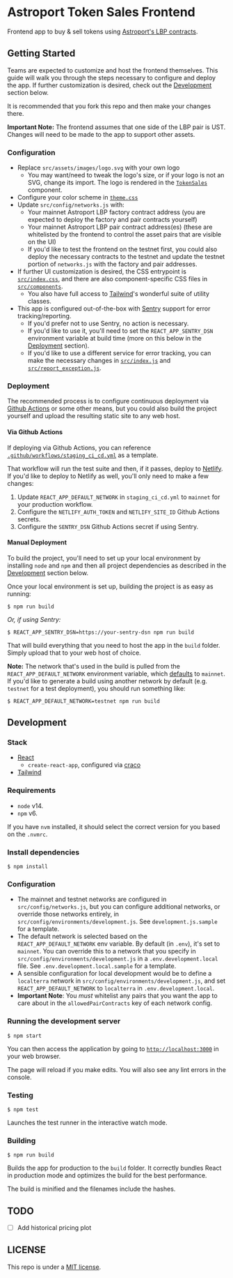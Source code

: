 # Astroport Token Sales Frontend
Frontend app to buy & sell tokens using [Astroport's LBP contracts](https://github.com/astroport-fi/astroport-lbp/).

## Getting Started
Teams are expected to customize and host the frontend themselves.
This guide will walk you through the steps necessary to configure and deploy the app.
If further customization is desired, check out the [Development](#Development) section below.

It is recommended that you fork this repo and then make your changes there. 

**Important Note:** The frontend assumes that one side of the LBP pair is UST. Changes will need to be made to the app to support other assets. 

### Configuration
- Replace `src/assets/images/logo.svg` with your own logo
  - You may want/need to tweak the logo's size, or if your logo is not an SVG, change its import. The logo is rendered in the [`TokenSales`](src/components/token_sales.js) component.
- Configure your color scheme in [`theme.css`](src/theme.css)
- Update `src/config/networks.js` with:
  - Your mainnet Astroport LBP factory contract address (you are expected to deploy the factory and pair contracts yourself)
  - Your mainnet Astroport LBP pair contract address(es) (these are whitelisted by the frontend to control the asset pairs that are visible on the UI)
  - If you'd like to test the frontend on the testnet first, you could also deploy the necessary contracts to the testnet and update the testnet portion of `networks.js` with the factory and pair addresses. 
- If further UI customization is desired, the CSS entrypoint is [`src/index.css`](src/index.css), and there are also component-specific CSS files in [`src/components`](src/components).
  - You also have full access to [Tailwind](https://tailwindcss.com/)'s wonderful suite of utility classes. 
- This app is configured out-of-the-box with [Sentry](https://sentry.io) support for error tracking/reporting.
  - If you'd prefer not to use Sentry, no action is necessary.
  - If you'd like to use it, you'll need to set the `REACT_APP_SENTRY_DSN` environment variable at build time (more on this below in the [Deployment](#deployment) section).
  - If you'd like to use a different service for error tracking, you can make the necessary changes in [`src/index.js`](src/index.js) and [`src/report_exception.js`](src/report_exception.js).

### Deployment
The recommended process is to configure continuous deployment via [Github Actions](https://github.com/features/actions) or some other means, but you could also build the project yourself and upload the resulting static site to any web host.

#### Via Github Actions
If deploying via Github Actions, you can reference [`.github/workflows/staging_ci_cd.yml`](.github/workflows/staging_ci_cd.yml) as a template.

That workflow will run the test suite and then, if it passes, deploy to [Netlify](https://www.netlify.com/). If you'd like to deploy to Netlify as well, you'll only need to make a few changes:
1. Update `REACT_APP_DEFAULT_NETWORK` in `staging_ci_cd.yml` to `mainnet` for your production workflow.
2. Configure the `NETLIFY_AUTH_TOKEN` and `NETLIFY_SITE_ID` Github Actions secrets.
3. Configure the `SENTRY_DSN` Github Actions secret if using Sentry.

#### Manual Deployment
To build the project, you'll need to set up your local environment by installing `node` and `npm` and then all project dependencies as described in the [Development](#Development) section below.

Once your local environment is set up, building the project is as easy as running:

```console
$ npm run build
```

_Or, if using Sentry:_

```console
$ REACT_APP_SENTRY_DSN=https://your-sentry-dsn npm run build
```

That will build everything that you need to host the app in the `build` folder. Simply upload that to your web host of choice.

**Note:** The network that's used in the build is pulled from the `REACT_APP_DEFAULT_NETWORK` environment variable, which [defaults](.env) to `mainnet`.
If you'd like to generate a build using another network by default (e.g. `testnet` for a test deployment), you should run something like:

```console
$ REACT_APP_DEFAULT_NETWORK=testnet npm run build
```

## Development

### Stack
- [React](https://reactjs.org/)
  - `create-react-app`, configured via [craco](https://github.com/gsoft-inc/craco)
- [Tailwind](https://tailwindcss.com/)

### Requirements

- `node` v14.
- `npm` v6.

If you have `nvm` installed, it should select the correct version for you based on the `.nvmrc`.

### Install dependencies

```console
$ npm install
```

### Configuration

- The mainnet and testnet networks are configured in `src/config/networks.js`,
  but you can configure additional networks, or override those networks entirely,
  in `src/config/environments/development.js`. See `development.js.sample` for a template.
- The default network is selected based on the `REACT_APP_DEFAULT_NETWORK` env variable.
  By default (in `.env`), it's set to `mainnet`. You can override this to a network
  that you specify in `src/config/environments/development.js` in a `.env.development.local`
  file. See `.env.development.local.sample` for a template.
- A sensible configuration for local development would be to define a `localterra` network in `src/config/environments/development.js`,
  and set `REACT_APP_DEFAULT_NETWORK` to `localterra` in `.env.development.local`.
- **Important Note**: You *must* whitelist any pairs that you want the app to care about in the `allowedPairContracts` key of each network config.

### Running the development server

```console
$ npm start
```

You can then access the application by going to [`http://localhost:3000`](http://localhost:3000) in your web browser.

The page will reload if you make edits. You will also see any lint errors in the console.

### Testing

```console
$ npm test
```

Launches the test runner in the interactive watch mode.

### Building

```console
$ npm run build
```

Builds the app for production to the `build` folder.
It correctly bundles React in production mode and optimizes the build for the best performance.

The build is minified and the filenames include the hashes.

## TODO
- [ ] Add historical pricing plot

## LICENSE

This repo is under a [MIT license](https://github.com/astroport-fi/astroport-lbp-frontend/blob/master/LICENSE).
